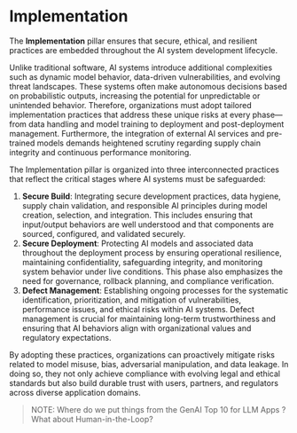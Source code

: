# Implementation

The **Implementation** pillar ensures that secure, ethical, and resilient practices are embedded throughout the AI system development lifecycle.

Unlike traditional software, AI systems introduce additional complexities such as dynamic model behavior, data-driven vulnerabilities, and evolving threat landscapes. These systems often make autonomous decisions based on probabilistic outputs, increasing the potential for unpredictable or unintended behavior. Therefore, organizations must adopt tailored implementation practices that address these unique risks at every phase—from data handling and model training to deployment and post-deployment management. Furthermore, the integration of external AI services and pre-trained models demands heightened scrutiny regarding supply chain integrity and continuous performance monitoring.

The Implementation pillar is organized into three interconnected practices that reflect the critical stages where AI systems must be safeguarded:

1. **Secure Build**: Integrating secure development practices, data hygiene, supply chain validation, and responsible AI principles during model creation, selection, and integration. This includes ensuring that input/output behaviors are well understood and that components are sourced, configured, and validated securely.
2. **Secure Deployment**: Protecting AI models and associated data throughout the deployment process by ensuring operational resilience, maintaining confidentiality, safeguarding integrity, and monitoring system behavior under live conditions. This phase also emphasizes the need for governance, rollback planning, and compliance verification.
3. **Defect Management**: Establishing ongoing processes for the systematic identification, prioritization, and mitigation of vulnerabilities, performance issues, and ethical risks within AI systems. Defect management is crucial for maintaining long-term trustworthiness and ensuring that AI behaviors align with organizational values and regulatory expectations.

By adopting these practices, organizations can proactively mitigate risks related to model misuse, bias, adversarial manipulation, and data leakage. In doing so, they not only achieve compliance with evolving legal and ethical standards but also build durable trust with users, partners, and regulators across diverse application domains.

> NOTE: Where do we put things from the GenAI Top 10 for LLM Apps ? What about Human-in-the-Loop?   
